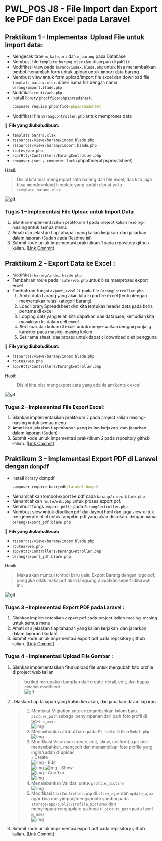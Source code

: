 # PWL_POS J8 - File Import dan Export ke PDF dan Excel pada Laravel

## Praktikum 1 – Implementasi Upload File untuk import data:  
- Mengecek tabel `m_kategori` dan `m_barang` pada Database 
- Membuat file `template_barang.xlsx` dan disimpan di `public`
- Modifikasi view pada `barang/index.blade.php` untuk bisa menambahkan tombol menambah form untuk upload untuk import data barang 
- Membuat view untuk form upload/import file excel dan download file 
`template_barang.xlsx`. diberi nama file dengan nama `barang/import.blade.php`
- Modifikasi `route/web.php`
- Install library `phpoffice/phpspreadsheet`.
    ```cmd
    composer require phpoffice/phpspreadsheet
    ```
- Modifikasi file `BarangController.php` untuk memproses data 

📌 **File yang diubah/dibuat:**
- `template_barang.xlsx`
- `resources/views/barang/index.blade.php`
- `resources/views/barang/import.blade.php`
- `routes/web.php`
- `app/Http/Controllers/BarangController.php`
- `composer.json / composer.lock` (phpoffice/phpspreadsheet)

Hasil:<br>

> Disini kita bisa mengimport data barang dari file excel, dan kita juga bisa mendownload template yang sudah dibuat yaitu `template_barang.xlsx`:

![gif](img/P1.gif)

### Tugas 1 – Implementasi File Upload untuk Import Data:
1. Silahkan implementasikan praktikum 1 pada project kalian masing-masing untuk semua menu.
2. Amati dan jelaskan tiap tahapan yang kalian kerjakan, dan jabarkan dalam laporan (Sudah pada Readme ini)
3. Submit kode untuk impementasi prakktikum 1 pada repository github kalian. ([Link Commit](https://github.com/JihaR15/WEBLNJTLARAVEL10/commits/main/Minggu%208/PWL_POS))

## Praktikum 2 – Export Data ke Excel :
- Modifikasi `barang/index.blade.php`
- Tambahkan route pada `route/web.php` untuk bisa memproses export excel
- Tambahkan fungsi `export_excel()` pada file `BarangController.php`
    1. Ambil data barang yang akan kita export ke excel (tentu dengan menyertakan relasi kategori barang) 
    2. Load library Spreadsheet dan kita tentukan header data pada baris pertama di excel 
    3. Looping data yang telah kita dapatkan dari database, kemudian kita masukkan ke dalam cell excel
    4. Set lebar tiap kolom di excel untuk menyesuaikan dengan panjang karakter pada masing-masing kolom
    5. Set nama sheet, dan proses untuk dapat di download oleh pengguna

📌 **File yang diubah/dibuat:**
- `resources/views/barang/index.blade.php`
- `routes/web.php`
- `app/Http/Controllers/BarangController.php`

Hasil:<br>

> Disini kita bisa mengexport data yang ada dalam bentuk excel

![gif](img/P2.gif)

### Tugas 2 – Implementasi File Export Excel: 
1. Silahkan implementasikan praktikum 2 pada project kalian masing-masing untuk semua 
menu 
2. Amati dan jelaskan tiap tahapan yang kalian kerjakan, dan jabarkan dalam laporan (Sudah)
3. Submit kode untuk impementasi prakktikum 2 pada repository github kalian. ([Link Commit](https://github.com/JihaR15/WEBLNJTLARAVEL10/commits/main/Minggu%208/PWL_POS))

## Praktikum 3 – Implementasi Export PDF di Laravel dengan `dompdf`
- Install library dompdf
    ```cmd
    composer require barryvdh/laravel-dompdf
    ```
- Menambahkan tombol export ke pdf pada `barang/index.blade.php` 
- Menambahkan `route/web.php` untuk proses export pdf.
- Membuat fungsi `export_pdf()` pada `BarangController.php`
- Membuat view untuk dijadikan pdf dari layout html dan juga view untuk me-generate html untuk tampilan pdf yang akan disajikan. dengan nama `barang/export_pdf.blade.php`

📌 **File yang diubah/dibuat:**
- `resources/views/barang/index.blade.php`
- `routes/web.php`
- `app/Http/Controllers/BarangController.php`
- `barang/export_pdf.blade.php`

Hasil:<br>

> Maka akan muncul tombol baru yaitu Export Barang dengan logo pdf, yang jika diklik maka pdf akan langsung dibuatkan seperti dibawah ini:

![gif](img/P3.gif)


### Tugas 3 – Implementasi Export PDF pada Laravel :
1. Silahkan implementasikan export pdf pada project kalian masing-masing untuk semua menu 
2. Amati dan jelaskan tiap tahapan yang kalian kerjakan, dan jabarkan dalam laporan (Sudah)
3. Submit kode untuk impementasi export pdf pada repository github kalian. ([Link Commit](https://github.com/JihaR15/WEBLNJTLARAVEL10/commits/main/Minggu%208/PWL_POS))


### Tugas 4 – Implementasi Upload File Gambar :
1. Silahkan implementasikan fitur upload file untuk mengubah foto profile di project web kalian 
    > berikut merupakan tampilan dari create, detail, edit, dan hapus setelah modifikasi <br>
    ![gif](img/T4.gif)
2. Jelaskan tiap tahapan yang kalian kerjakan, dan jabarkan dalam laporan
    > 1. Membuat Migration untuk menambahkan kolom baru `picture_path` sebagai penyimpanan dari path foto profil di tabel `m_user` <br>
    ![img](img/T4-1.png)
    > 2. Menambahkan atribut baru pada `Fillable` di `UserModel.php` <br>
    ![img](img/T4-2.png)
    > 3. Modifikasi View user(create, edit, show, confirm) agar bisa menambahkan, mengedit dan menampilkan foto profile yang ingin/sudah di upload <br>
        - Create <br>
        ![img](img/T4-3a.png)
        - Edit <br>
        ![img](img/T4-3b_1.png)
        ![img](img/T4-3b_2.png)
        - Show <br>
        ![img](img/T4-3c.png)
        - Confirm <br>
        ![img](img/T4-3d.png)
    > 4. Menambahkan Validasi untuk `profile_picture` <br>
    ![img](img/T4-4.png)
    > 5. Modifikasi `UserController.php` di `store_ajax` dan `update_ajax` agar bisa menyimpan/mengupdate gambar pada `storage/app/public/profile_pictures` dan menyimpan/mengupdate pathnya di `picture_path` pada tabel `m_user` <br>
    ![img](img/T4-5.png)
3. Submit kode untuk impementasi export pdf pada repository github kalian. ([Link Commit](https://github.com/JihaR15/WEBLNJTLARAVEL10/commits/main/Minggu%208/PWL_POS))


